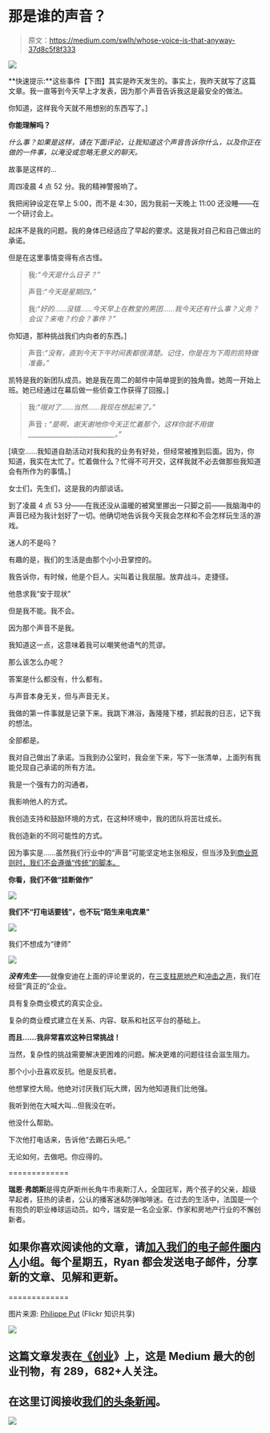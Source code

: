 # 那是谁的声音？

> 原文：<https://medium.com/swlh/whose-voice-is-that-anyway-37d8c5f8f333>

![](img/868f9d96e12fc765e4b0c8bf734be973.png)

**快速提示:**这些事件【下图】其实是昨天发生的。事实上，我昨天就写了这篇文章。我一直等到今天早上才发表，因为那个声音告诉我这是最安全的做法。

你知道，这样我今天就不用想别的东西写了。]

**你能理解吗？**

*什么事？如果是这样，请在下面评论，让我知道这个声音告诉你什么，以及你正在做的一件事，以淹没或忽略无意义的聊天。*

故事是这样的…

周四凌晨 4 点 52 分。我的精神警报响了。

我把闹钟设定在早上 5:00，而不是 4:30，因为我前一天晚上 11:00 还没睡——在一个研讨会上。

起床不是我的问题。我的身体已经适应了早起的要求。这是我对自己和自己做出的承诺。

但是在这里事情变得有点古怪。

> 我:*“今天是什么日子？”*
> 
> 声音:“*今天是星期四。”*
> 
> 我:“*好的……没错……今天早上在教堂的男团……我今天还有什么事？义务？会议？来电？约会？事件？”*

你知道，那种挑战我们内向者的东西。]

> 声音:*“没有，直到今天下午时间表都很清楚。记住，你是在为下周的凯特做准备。”*

凯特是我的新团队成员。她是我在周二的邮件中简单提到的独角兽。她周一开始上班。她已经通过在幕后做一些侦查工作获得了回报。]

> 我:“*哦对了……当然……我现在想起来了。”*
> 
> 声音 **:** *“是啊，谢天谢地你今天正忙着那个，这样你就不用做 ___________________________。”*

[填空……我知道自助活动对我和我的业务有好处，但经常被推到后面。因为，你知道，我实在太忙了。忙着做什么？忙得不可开交，这样我就不必去做那些我知道会有所作为的事情。]

女士们，先生们，这是我的内部谈话。

到了凌晨 4 点 53 分——在我还没从温暖的被窝里挪出一只脚之前——我脑海中的声音已经为我计划好了一切。他确切地告诉我今天我会怎样和不会怎样玩生活的游戏。

迷人的不是吗？

有趣的是，我们的生活是由那个小小丑掌控的。

我告诉你，有时候，他是个巨人。尖叫着让我屈服。放弃战斗。走捷径。

他恳求我“安于现状”

但是我不能。我不会。

因为那个声音不是我。

我知道这一点，这意味着我可以嘲笑他语气的荒谬。

那么该怎么办呢？

答案是什么都没有，什么都有。

与声音本身无关，但与声音无关。

我做的第一件事就是记录下来。我跳下淋浴，轰隆隆下楼，抓起我的日志，记下我的想法。

全部都是。

我对自己做出了承诺。当我到办公室时，我会坐下来，写下一张清单，上面列有我能兑现自己承诺的所有方法。

我是一个强有力的沟通者。

我影响他人的方式。

我创造支持和鼓励环境的方式，在这种环境中，我的团队将茁壮成长。

我创造新的不同可能性的方式。

因为事实是……虽然我们行业中的“声音”可能坚定地主张相反，但当涉及到[商业原则时，我们不会遵循“传统”的脚本。](http://www.threepillarsrealty.com/our-core-beliefs/)

**你看，我们不做“挂断做作”**

![](img/a6134d519a59044e3d0ce315fe5a032b.png)

**我们不“打电话要钱”，也不玩“陌生来电宾果”**

![](img/0c5025fe461e5f18d2c6af79e59abe74.png)

我们不想成为“律师”

![](img/9810c44d4e3f94e3c79792c99bc2d016.png)

***没有先生***——就像安迪在上面的评论里说的，在[三支柱房地产](http://www.threepillarsrealty.com/)和[冲击之声](http://www.voicesofimpact.com/)，我们在经营“真正的”企业。

具有复杂商业模式的真实企业。

复杂的商业模式建立在关系、内容、联系和社区平台的基础上。

**而且……我非常喜欢这种日常挑战！**

当然，复杂性的挑战需要解决更困难的问题。解决更难的问题往往会滋生阻力。

那个小小丑喜欢反抗。他是反抗者。

他想掌控大局。他绝对讨厌我们玩大牌，因为他知道我们比他强。

我听到他在大喊大叫…但我没在听。

他没什么帮助。

下次他打电话来，告诉他“去踢石头吧。”

无论如何，去做吧。你应得的。

=============

**瑞恩·弗朗斯**是得克萨斯州长角牛市奥斯汀人，全国冠军，两个孩子的父亲，超级早起者，狂热的读者，公认的播客迷&防弹咖啡迷。在过去的生活中，法国是一个有抱负的职业棒球运动员。如今，瑞安是一名企业家、作家和房地产行业的不懈创新者。

## 如果你喜欢阅读他的文章，请[加入我们的电子邮件圈内人](http://www.ryanfrance.com/insiders-weekly-email/)小组。每个星期五，Ryan 都会发送电子邮件，分享新的文章、见解和更新。

=============

图片来源: [Philippe Put](https://www.flickr.com/photos/34547181@N00/) (Flickr 知识共享)

![](img/731acf26f5d44fdc58d99a6388fe935d.png)

## 这篇文章发表在[《创业](https://medium.com/swlh)》上，这是 Medium 最大的创业刊物，有 289，682+人关注。

## 在这里订阅接收[我们的头条新闻](http://growthsupply.com/the-startup-newsletter/)。

![](img/731acf26f5d44fdc58d99a6388fe935d.png)